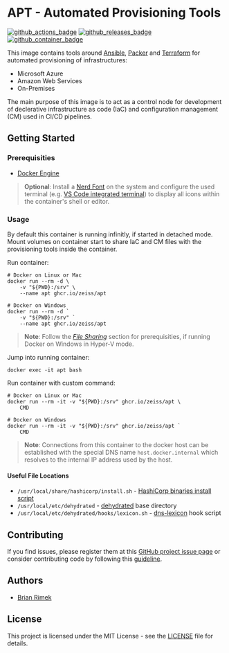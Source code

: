 # APT - Automated Provisioning Tools

[![github_actions_badge]][github_actions]
[![github_releases_badge]][github_releases]
[![github_container_badge]][github_container]

This image contains tools around [Ansible](https://www.ansible.com/), [Packer](https://www.packer.io/) and [Terraform](https://www.terraform.io/) for automated provisioning of infrastructures:

* Microsoft Azure
* Amazon Web Services
* On-Premises

The main purpose of this image is to act as a control node for development of declerative infrastructure as code (IaC) and configuration management (CM) used in CI/CD pipelines.

## Getting Started

### Prerequisities

* [Docker Engine](https://docs.docker.com/get-docker/)

> **Optional**: Install a [Nerd Font](https://www.nerdfonts.com/font-downloads) on the system and configure the used terminal (e.g. [VS Code integrated terminal](https://code.visualstudio.com/docs/editor/integrated-terminal#_terminal-display-settings)) to display all icons within the container's shell or editor.

### Usage

By default this container is running infinitly, if started in detached mode. Mount volumes on container start to share IaC and CM files with the provisioning tools inside the container.

Run container:

```shell
# Docker on Linux or Mac
docker run --rm -d \
    -v "${PWD}:/srv" \
    --name apt ghcr.io/zeiss/apt

# Docker on Windows
docker run --rm -d `
    -v "${PWD}:/srv" `
    --name apt ghcr.io/zeiss/apt
```

> **Note**: Follow the *[File Sharing](https://docs.docker.com/docker-for-windows/#resources)* section for prerequisities, if running Docker on Windows in Hyper-V mode.

Jump into running container:

```shell
docker exec -it apt bash
```

Run container with custom command:

```shell
# Docker on Linux or Mac
docker run --rm -it -v "${PWD}:/srv" ghcr.io/zeiss/apt \
    CMD

# Docker on Windows
docker run --rm -it -v "${PWD}:/srv" ghcr.io/zeiss/apt `
    CMD
```

> **Note**: Connections from this container to the docker host can be established with the special DNS name `host.docker.internal` which resolves to the internal IP address used by the host.

#### Useful File Locations

* `/usr/local/share/hashicorp/install.sh` - [HashiCorp binaries install script](https://github.com/zeiss/install-hashicorp-binaries)
* `/usr/local/etc/dehydrated` - [dehydrated](https://github.com/dehydrated-io/dehydrated) base directory
* `/usr/local/etc/dehydrated/hooks/lexicon.sh` - [dns-lexicon](https://github.com/AnalogJ/lexicon) hook script

## Contributing

If you find issues, please register them at this [GitHub project issue page][github_issue] or consider contributing code by following this [guideline][github_guide].

## Authors

* [Brian Rimek](https://github.com/rembik)

## License

This project is licensed under the MIT License - see the [LICENSE][github_licence] file for details.

[github_actions]: https://github.com/zeiss/container-apt/actions?query=workflow%3Acontainer
[github_actions_badge]: https://img.shields.io/github/workflow/status/zeiss/container-apt/docker-build/master?logo=github
[github_releases]: https://github.com/zeiss/container-apt/releases
[github_releases_badge]: https://img.shields.io/github/v/release/zeiss/container-apt?sort=semver&logo=github
[github_container]: https://github.com/orgs/zeiss/packages/container/package/apt
[github_container_badge]: https://img.shields.io/badge/image-ghcr.io%2Fzeiss%2Fapt-1488C6?logo=docker&logoColor=FFF
[github_issue]: http://github.com/zeiss/container-apt/issues/new/choose
[github_guide]: http://github.com/zeiss/container-apt/tree/master/.github/CONTRIBUTING.md
[github_licence]: http://github.com/zeiss/container-apt/tree/master/LICENSE
